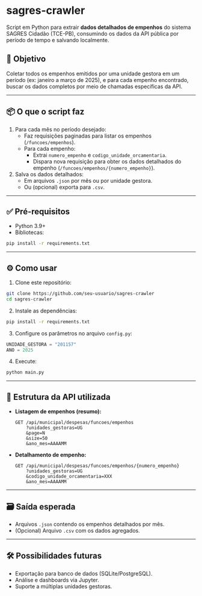 # sagres-crawler

Script em Python para extrair **dados detalhados de empenhos** do sistema SAGRES Cidadão (TCE-PB), consumindo os dados da API pública por período de tempo e salvando localmente.

## 🎯 Objetivo

Coletar todos os empenhos emitidos por uma unidade gestora em um período (ex: janeiro a março de 2025), e para cada empenho encontrado, buscar os dados completos por meio de chamadas específicas da API.

---

## 📦 O que o script faz

1. Para cada mês no período desejado:
   - Faz requisições paginadas para listar os empenhos (`/funcoes/empenhos`).
   - Para cada empenho:
     - Extrai `numero_empenho` e `codigo_unidade_orcamentaria`.
     - Dispara nova requisição para obter os dados detalhados do empenho (`/funcoes/empenhos/{numero_empenho}`).
2. Salva os dados detalhados:
   - Em arquivos `.json` por mês ou por unidade gestora.
   - Ou (opcional) exporta para `.csv`.

---

## ✅ Pré-requisitos

- Python 3.9+
- Bibliotecas:

```bash
pip install -r requirements.txt
```

---

## ⚙️ Como usar

1. Clone este repositório:
```bash
git clone https://github.com/seu-usuario/sagres-crawler
cd sagres-crawler
```

2. Instale as dependências:
```bash
pip install -r requirements.txt
```

3. Configure os parâmetros no arquivo `config.py`:
```python
UNIDADE_GESTORA = "201157"
ANO = 2025
```

4. Execute:
```bash
python main.py
```

---

## 🧾 Estrutura da API utilizada

- **Listagem de empenhos (resumo):**
  ```
  GET /api/municipal/despesas/funcoes/empenhos
      ?unidades_gestoras=UG
      &page=N
      &size=50
      &ano_mes=AAAAMM
  ```

- **Detalhamento de empenho:**
  ```
  GET /api/municipal/despesas/funcoes/empenhos/{numero_empenho}
      ?unidades_gestoras=UG
      &codigo_unidade_orcamentaria=XXX
      &ano_mes=AAAAMM
  ```

---

## 🗃️ Saída esperada

- Arquivos `.json` contendo os empenhos detalhados por mês.
- (Opcional) Arquivo `.csv` com os dados agregados.

---

## 🛠️ Possibilidades futuras

- Exportação para banco de dados (SQLite/PostgreSQL).
- Análise e dashboards via Jupyter.
- Suporte a múltiplas unidades gestoras.